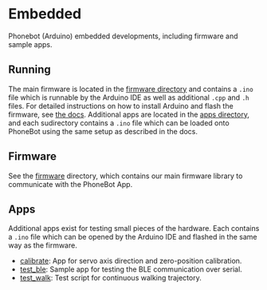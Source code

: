 # Embedded

Phonebot (Arduino) embedded developments, including firmware and sample apps.

## Running

The main firmware is located in the [firmware directory](firmware) and contains a `.ino` file which is runnable by the Arduino IDE as well as additional `.cpp` and `.h` files. For detailed instructions on how to install Arduino and flash the firmware, see [the docs](https://github.com/vi-robotics/phonebot_docs/blob/main/electrical/firmware_setup.md). Additional apps are located in the [apps directory](apps), and each sudirectory contains a `.ino` file which can be loaded onto PhoneBot using the same setup as described in the docs.

## Firmware

See the [firmware](firmware) directory, which contains our main firmware library to communicate with the PhoneBot App.

## Apps

Additional apps exist for testing small pieces of the hardware. Each contains a `.ino` file which can be opened by the Arduino IDE and flashed in the same way as the firmware.

- [calibrate](apps/calibrate): App for servo axis direction and zero-position calibration.
- [test_ble](apps/test_ble): Sample app for testing the BLE communication over serial.
- [test_walk](apps/test_walk): Test script for continuous walking trajectory.
